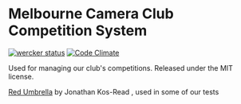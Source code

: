 Melbourne Camera Club Competition System
========================================

[![wercker status](https://app.wercker.com/status/7118ec24fb681228760ffa3abc2ec386/m "wercker status")](https://app.wercker.com/project/bykey/7118ec24fb681228760ffa3abc2ec386)
[![Code Climate](https://codeclimate.com/repos/52095505f3ea0024b8080224/badges/5311698d2fb580e295d0/gpa.png)](https://codeclimate.com/repos/52095505f3ea0024b8080224/feed)

Used for managing our club's competitions. Released under the MIT license.

[Red Umbrella](http://www.flickr.com/photos/jonathankosread/8026724727/) by Jonathan Kos-Read , used in some of our tests